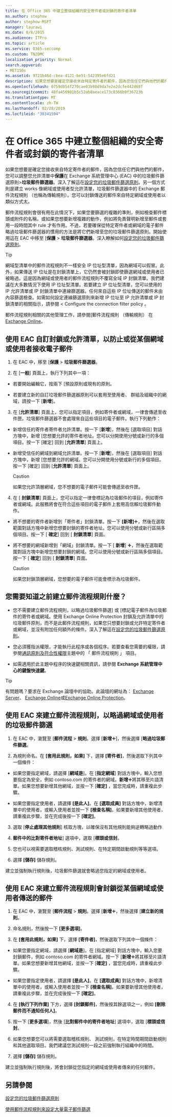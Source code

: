```yaml
---
title: 在 Office 365 中建立整個組織的安全寄件者或封鎖的寄件者清單
ms.author: stephow
author: stephow-MSFT
manager: laurawi
ms.date: 8/8/2015
ms.audience: ITPro
ms.topic: article
ms.service: O365-seccomp
ms.custom: TN2DMC
localization_priority: Normal
search.appverid:
- MET150s
ms.assetid: 9721b46d-cbea-4121-be51-542395e6fd21
description: 如果您想要是確定您接收來自特定寄件者的郵件，因為您信任它們與他們的郵件，您可以調整您允許在 Exchange 系統管理中心中的垃圾郵件篩選原則中的清單。
ms.openlocfilehash: 0759d054f270cae03b98d9da7e2e2dcfe442d68f
ms.sourcegitcommit: 48fa456981b5c52ab8aeace173c8366b9f36723b
ms.translationtype: MT
ms.contentlocale: zh-TW
ms.lasthandoff: 02/28/2019
ms.locfileid: "30341594"
---
```

# <a name="create-organization-wide-safe-sender-or-blocked-sender-lists-in-office-365"></a>在 Office 365 中建立整個組織的安全寄件者或封鎖的寄件者清單
  
如果您想要是確定您接收來自特定寄件者的郵件，因為您信任它們與他們的郵件，您可以調整您允許清單中**保護**在 Exchange 系統管理中心 (EAC) 中的垃圾郵件篩選原則\>**垃圾郵件篩選器**。深入了解這在[設定您的垃圾郵件篩選原則](configure-your-spam-filter-policies.md)。另一個方式則是建立 works 像網域或使用者型允許清單，垃圾郵件篩選器中的 Exchange 郵件流程規則 （也稱為傳輸規則）。您可以封鎖傳送的郵件來自特定網域或使用者以類似方式太。
  
郵件流程規則會很有用在此情況下，如果您要篩選的複雜的準則，例如檢查郵件標頭或附件的名稱，或如果您想要新增複雜的動作，例如將免責聲明新增至郵件或套用一段時間其中 rule 才有作用。不過，若要確保從特定寄件者或網域的電子郵件略過垃圾郵件篩選器的慣用的方法是將它們新增至您的垃圾郵件篩選原則。開始使用這在 EAC 中移至 [**保護** \> **垃圾郵件篩選器**。深入瞭解如何[設定您的垃圾郵件篩選原則](configure-your-spam-filter-policies.md)。
  
> [!TIP]
> 網域型清單中的郵件流程規則不一樣安全 IP 位址型清單，因為網域可以假冒。此外，如果傳送 IP 位址是在封鎖清單上，它仍然會被封鎖即使篩選網域或使用者已被略過。這是因為網域或使用者的郵件流程規則不覆寫全域 IP 封鎖清單。我們建議在大多數情況下使用 IP 位址型清單。若要建立 IP 位址型清單，您可以使用的 IP 允許清單或 IP 封鎖清單中連線篩選器。任何來自這些 IP 位址傳送的郵件未由內容篩選檢查。如需如何設定連線篩選原則來新增 IP 位址至 IP 允許清單或 IP 封鎖清單的相關指示，請參閱 < <b0>Configure the connection filter policy </b0>。 
  
郵件流程規則相關的其他管理工作，請參閱[郵件流程規則 （傳輸規則） 在 [Exchange Online](http://technet.microsoft.com/library/743bd525-0ca2-426d-b76c-b4a052bc8886.aspx)。
  
## <a name="use-the-eac-to-customize-a-block-or-allow-list-to-prevent-or-receive-email-from-a-domain-or-user"></a>使用 EAC 自訂封鎖或允許清單，以防止或從某個網域或使用者接收電子郵件

1. 在 EAC 中，移至 [**保護** \> **垃圾郵件篩選器**。 
    
2. 在 [**一般**] 頁面上，執行下列其中一項： 
    
  - 若要開始編輯它，按兩下 [預設原則或現有的原則。
    
  - 若要建立新的自訂垃圾郵件篩選器原則可以套用至使用者、 群組及組織中的網域，請按一下 [**新增**]。 
    
3. 在 [**允許清單**] 頁面上，您可以指定項目，例如寄件者或網域，一律會傳遞至收件匣。垃圾郵件篩選器不會處理來自這些項目的電子郵件。執行下列動作： 
    
  - 新增信任的寄件者寄件者允許清單。按一下 [**新增**]，然後在 [選取項目] 對話方塊中，新增 [您想要允許的寄件者地址。您可以分開使用分號或新行的多個項目。按一下 [確定] 回到 [**允許清單**] 頁面上。 
    
  - 新增受信任的網域到網域允許清單。按一下 [**新增**]，然後在 [選取項目] 對話方塊中，新增 [您想要允許的網域。您可以分開使用分號或新行的多個項目。按一下 [確定] 回到 [**允許清單**] 頁面上。 
    
    > [!CAUTION]
    > 如果您允許頂層網域，您不想要的電子郵件可能會傳遞至收件匣。 
  
4. 在 [ **封鎖清單**] 頁面上，您可以指定一律會標記為垃圾郵件的項目，例如寄件者或網域。此服務將會在符合這些項目的電子郵件上套用高信賴垃圾郵件動作。 
    
  - 將不想要的寄件者新增到「寄件者」封鎖清單。按一下 **[新增]**![加入圖示](media/ITPro-EAC-AddIcon.gif)，然後在選取範圍對話方塊中新增您想要封鎖的寄件者地址。您可以使用分號或新行區隔多個項目。按一下 [ **確定**] 回到 [ **封鎖清單**] 頁面。 
    
  - 將不想要的網域新增到「網域」封鎖清單。按一下 [ **新增**] ![加入圖示](media/ITPro-EAC-AddIcon.gif)，然後在選取範圍對話方塊中新增您想要封鎖的網域。您可以使用分號或新行區隔多個項目。按一下 [ **確定**] 回到 [ **封鎖清單**] 頁面。 
    
    > [!CAUTION]
    > 如果您封鎖頂層網域，您想要的電子郵件可能會標示為垃圾郵件。 
  
## <a name="what-do-you-need-to-know-before-you-begin-creating-a-mail-flow-rule"></a>您需要知道之前建立郵件流程規則什麼？
    
- 您不需要建立郵件流程規則，以略過垃圾郵件篩選] 或 [標記電子郵件為垃圾郵件的寄件者或網域。使用 Exchange Online Protection 封鎖及允許清單中的垃圾郵件原則，而不是此郵件流程規則，如果您只想要封鎖或允許特定寄件者或網域，並沒有附加任何額外的條件。深入了解這在[設定您的垃圾郵件篩選原則](configure-your-spam-filter-policies.md)。
    
- 您必須獲指派權限，才能執行此程序或各個程序。若要查看您需要的權限，請參閱[通訊原則及符合性權限](http://technet.microsoft.com/library/ec4d3b9f-b85a-4cb9-95f5-6fc149c3899b.aspx)主題中的 「 郵件流程規則 」 項目。 
    
- 如需適用於此主題中程序的快速鍵相關資訊，請參閱 **Exchange 系統管理中心的鍵盤快速鍵**。
    
> [!TIP]
> 有問題嗎？要求在 Exchange 論壇中的協助。此論壇的網址為： [Exchange Server](https://go.microsoft.com/fwlink/p/?linkId=60612)、 [Exchange Online](https://go.microsoft.com/fwlink/p/?linkId=267542)或[Exchange Online Protection](https://go.microsoft.com/fwlink/p/?linkId=285351)。 
  
## <a name="use-the-eac-to-create-a-mail-flow-rule-to-bypass-spam-filtering-for-a-domain-or-user"></a>使用 EAC 來建立郵件流程規則，以略過網域或使用者的垃圾郵件篩選

1. 在 EAC 中，瀏覽至 [**郵件流程** \> **規則**。選擇 [**新增**![加入圖示](media/ITPro-EAC-AddIcon.gif)]，然後選擇 [**略過垃圾郵件篩選**。
    
2. 為規則命名。在 **[套用此規則，如果]** 下，選擇 **[寄件者]**，然後選取下列其中一個條件： 
    
  - 如果您要指定網域，請選擇 [**網域是**]。在 [**指定網域**] 對話方塊中，輸入您想要指定為安全，例如 contoso.com 的寄件者的網域。**新增**![加入圖示](media/ITPro-EAC-AddIcon.gif)將其移至片語清單。如果您想要新增其他網域，並按一下 [**確定]** ，當您完成時，請重複此步驟。 
    
  - 如果您要指定使用者，請選擇 **[是此人]**。在 **[選取成員]** 對話方塊中，新增清單中的使用者，或輸入使用者並按一下 **[檢查名稱]**。如果要新增其他使用者，請重複此步驟，並在完成後按一下 **[確定]**。 
    
3. 選取 [**停止處理其他規則**] 核取方塊，以確保沒有其他規則能夠逆轉略過動作 
    
4. **郵件中的比對寄件者地址**] 選項中，選取 [**標頭或信封**。
    
5. 您也可以視需要選取稽核規則、測試規則、在特定期間啟動規則等等選項。
    
6. 選擇 **[儲存]** 儲存規則。 
    
建立並強制執行規則後，垃圾郵件篩選就會略過您指定的網域或使用者。
  
## <a name="use-the-eac-to-create-a-mail-flow-rule-that-blocks-messages-sent-from-a-domain-or-user"></a>使用 EAC 來建立郵件流程規則會封鎖從某個網域或使用者傳送的郵件

1. 在 EAC 中，瀏覽至 [**郵件流程** \> **規則**。選擇 [**新增**![加入圖示](media/ITPro-EAC-AddIcon.gif)，然後選擇 [**建立新的規則**。
    
2. 命名規則，然後按一下 **[更多選項]**。 
    
3. 在 **[套用此規則，如果]** 下，選擇 **[寄件者]**，然後選取下列其中一個條件： 
    
  - 如果您要指定網域，請選擇 [**網域是**]。在 [指定網域] 對話方塊中，輸入您要封鎖郵件，例如 contoso.com 的寄件者網域。按一下 [**新增**![加入圖示](media/ITPro-EAC-AddIcon.gif)將其移至片語清單。如果您想要新增其他網域，並按一下 [**確定]** ，當您完成時，請重複此步驟。 
    
  - 如果您要指定使用者，請選擇 **[是此人]**。在 **[選取成員]** 對話方塊中，新增清單中的使用者，或輸入使用者並按一下 **[檢查名稱]**。如果要新增其他使用者，請重複此步驟，並在完成後按一下 **[確定]**。 
    
4. 在 **[執行下列作業]** 下方，選擇 **[封鎖郵件]**，然後按其餘選項之一，例如 **[刪除郵件而不通知任何人]**。
    
5. 按一下 [**更多選項**]，然後 [**比對郵件中的寄件者地址**] 選項中，選取 [**標頭或信封**。
    
6. 如果您想要您可以將需要選取稽核規則、 測試規則，在特定時間期間啟動規則和其他選取項目。我們建議您測試規則一段之前強制執行組織中的時間。
    
7. 選擇 **[儲存]** 儲存規則。 
    
建立並強制執行規則後，將會封鎖從您指定的網域或使用者傳來的任何郵件。
  
## <a name="see-also"></a>另請參閱

[設定您的垃圾郵件篩選原則](configure-your-spam-filter-policies.md)
  
[使用郵件流程規則來設定大量電子郵件篩選](use-transport-rules-to-configure-bulk-email-filtering.md)

